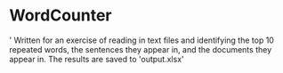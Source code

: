 # WordCounter
'
Written for an exercise of reading in text files and identifying the top 10 repeated words, the sentences they appear in, and the documents they appear in. The results are saved to 'output.xlsx'
